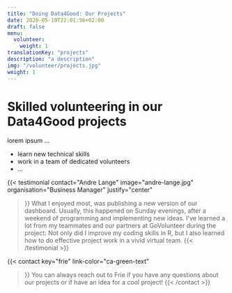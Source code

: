 ```yaml
---
title: "Doing Data4Good: Our Projects"
date: 2020-05-10T22:01:56+02:00
draft: false
menu:
  volunteer:
    weight: 1
translationKey: "projects"
description: "a description"
img: "/volunteer/projects.jpg"
weight: 1
---
```




# Skilled volunteering in our Data4Good projects

lorem ipsum ...

- learn new technical skills
- work in a team of dedicated volunteers
- ...

{{< testimonial 
    contact="Andre Lange"
    image="andre-lange.jpg"
    organisation="Business Manager"
    justify="center"
>}}
What I enjoyed most, was publishing a new version of our dashboard. Usually, this happened on Sunday evenings, after a weekend of programming and implementing new ideas. I've learned a lot from my teammates and our partners at GoVolunteer during the project: Not only did I improve my coding skills in R, but I also learned how to do effective project work in a vivid virtual team.
{{< /testimonial >}}


{{< contact
    key="frie"
    link-color="ca-green-text"
>}}
You can always reach out to Frie if you have any questions about our projects or if have an idea for a cool project!
{{< /contact >}}
